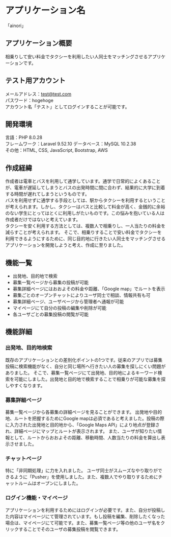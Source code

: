 # アプリケーション名
「ainori」

## アプリケーション概要
相乗りして安い料金でタクシーを利用したい人同士をマッチングさせるアプリケーションです。

## テスト用アカウント
メールアドレス：test@test.com  
パスワード：hogehoge  
アカウント名「テスト」としてログインすることが可能です。

## 開発環境
言語：PHP 8.0.28  
フレームワーク：Laravel 9.52.10
データベース：MySQL 10.2.38  
その他：HTML, CSS, JavaScript, Bootstrap, AWS  

## 作成経緯
作成者は電車とバスを利用して通学しています。通学で日常的によくあることが、電車が遅延してしまうとバスの出発時間に間に合わず、結果的に大学に到着する時間が遅れてしまうというものです。  
バスを利用せずに通学する手段としては、駅からタクシーを利用するということが考えられます。しかし、タクシーはバスと比較して料金が高く、金銭的に余裕のない学生にとってはとくに利用しがたいものです。この悩みを抱いている人は作成者だけではないと考えています。　　  
タクシーを安く利用する方法としては、複数人で相乗りし、一人当たりの料金を減らすことが考えられます。
そこで、相乗りすることで安い料金でタクシーを利用できるようにするために、同じ目的地に行きたい人同士をマッチングさせるアプリケーションを開発しようと考え、作成に至りました。

## 機能一覧

- 出発地、目的地で検索
- 募集一覧ページから募集の投稿が可能
- 募集詳細ページにはおおよその料金や距離、「Google map」でルートを表示
- 募集ごとのオープンチャットによりユーザ同士で相談、情報共有も可
- 募集詳細ページ、ユーザページから管理者へ通報が可能
- マイページにて自分の投稿の編集や削除が可能
- 各ユーザごとの募集投稿の閲覧が可能


## 機能詳細
### 出発地、目的地検索
既存のアプリケーションとの差別化ポイントの1つです。従来のアプリでは募集投稿に検索機能がなく、自分と同じ場所へ行きたい人の募集を探しにくい問題がありました。
そこで、募集一覧ページにて出発地、目的地によるキーワード検索を可能にしました。出発地と目的地で検索することで相乗りが可能な募集を探しやすくなります。

### 募集詳細ページ
募集一覧ページから各募集の詳細ページを見ることができます。
出発地や目的地、ルートを把握するためにGoogle mapは必須であると考えました。投稿の際に入力された出発地と目的地から、「Google Maps API」により地点が登録され、詳細ページにマップとルートが表示されます。
また、ユーザが知りたい情報として、ルートからおおよその距離、移動時間、人数当たりの料金を算出し表示させました。

### チャットページ
特に「非同期処理」に力を入れました。
ユーザ同士がスムーズなやり取りができるように「Pusher」を使用しました。また、複数人でやり取りするためにチャットルームはオープンにしました。  


### ログイン機能・マイページ
アプリケーションを利用するためにはログインが必要です。また、自分が投稿した内容はマイページにて管理されています。もし投稿を編集、削除したくなった場合は、マイページにて可能です。また、募集一覧ページ等の他のユーザ名をクリックすることでそのユーザの募集投稿を閲覧できます。